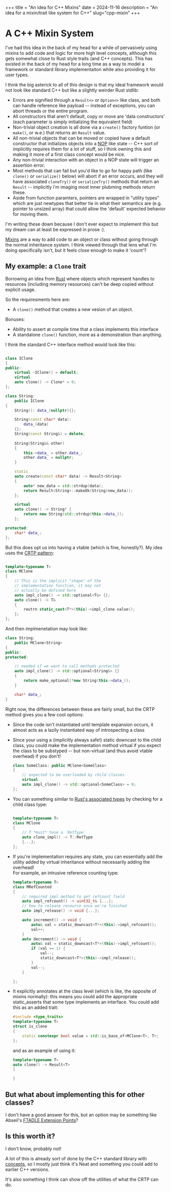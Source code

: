 +++
title = "An idea for C++ Mixins"
date = 2024-11-16
description = "An idea for a mixin/trait like system for C++"
slug="cpp-mixin"
+++

# A C++ Mixin System

I've had this idea in the back of my head for a while of pervasively using mixins to add code and logic for more high level concepts, although this gets somewhat close to Rust style traits (and C++ concepts). This has existed in the back of my head for a long time as a way to model a framework or standard library implementaiton while also providing it for user types.

I think the big asterick to all of this design is that my ideal framework would not look like standard C++ but like a slightly weirder Rust stdlib:

* Errors are signified through a `Result<>` or `Option<>` like class, and both can handle reference like payload -- instead of exceptions, you can abort threads or the entire program.
* All constructors that aren't default, copy or move are 'data constructors' (each parameter is simply initializing the equivalent field)
* Non-trivial object creation is all done via a `create()` factory funtion (or `make()`, or w.e.) that returns an `Result` value.
* All non-trivial objects that can be moved or copied have a default constructor that initializes objects into a [NOP](https://en.wikipedia.org/wiki/Null_object_pattern) like state -- C++ sort of implicitly requires them for a lot of stuff, so I think owning this and making it more of a first class concept would be nice. 
* Any non-trivial interaction with an object in a NOP state will trigger an assertion error.
* Most methods that can fail but you'd like to go for happy path (like `clone()` or `serialize()` below) will abort if an error occurs, and they will have associated `cloneTry()` or `serializeTry()` methods that return an `Result` -- implicitly i'm imaging most inner plubming methods return these.
* Aside from function paramters, pointers are wrapped in "utility types" which are just newtypes that better tie in what their semantics are (e.g. pointer to unsized array) that could allow the 'default' expected behavior for moving them.

I'm writing these down because I don't ever expect to implement this but my dream can at least be expressed in prose \:\).

[Mixins](https://en.wikipedia.org/wiki/Mixin) are a way to add code to an object or class without going through the normal inheritance system. I think viewed through that lens what I'm doing specifically isn't, but it feels close enough to make it 'count'?

## My example: a `Clone` trait

Borrowing an idea from [Rust](https://doc.rust-lang.org/std/clone/trait.Clone.html) where objects which represent handles to resources (including memory resources) can't be deep copied without explicit usage.

So the requiresments here are:

* A `clone()` method that creates a new vesion of an object.

Bonuses:

* Ability to assert at compile time that a class implements this interface 
* A standalone `clone()` function, more as a demonstration than anything.

I think the standard C++ interface method would look like this:

```cpp

class IClone
{
public:
    virtual ~IClone() = default;
    virtual
    auto clone() -> Clone* = 0;
};

class String:
    public IClone
{
    String(): data_(nullptr){};

    String(const char* data):
        data_(data)
    {};
    String(const String&) = delete;
    
    String(String&& other)
    {
        this->data_ = other.data_;
        other.data_ = nullptr;
    }

    static
    auto create(const char* data) -> Result<String>
    {
        auto* new_data = std::strdup(data);
        return Result<String>::makeOk(String(new_data));
    };

    virtual
    auto clone() -> String* {
        return new String(std::strdup(this->data_));
    };

protected:
    char* data_;
};

```

But this does opt us into having a vtable (which is fine, honestly?). My idea uses the [CRTP pattern](https://en.wikipedia.org/wiki/Curiously_recurring_template_pattern):

```cpp

template<typename T>
class MClone
{
    // This is the implicit "shape" of the 
    // implementation function, it may not 
    // actually be defined here
    auto impl_clone() -> std::optional<T&> {};
    auto clone() -> T&
    {
        reutrn static_cast<T*>(this)->impl_clone.value();
    };
};
```

And then implmenetation may look like:

```cpp
class String:
    public MClone<String>
{
public:
protected:

    // needed if we want to call methods protected
    auto impl_clone() -> std::optional<String&> {}
    {
        return make_optional(*new String(this->data_));
    }

    char* data_;
}
```

Right now, the differences between these are fairly small, but the CRTP method gives you a few cool options:

* Since the code isn't instantiated until template expansion occurs, it almost acts as a lazily instantiated way of introspecting a class

* Since your using a (implicitly always safe!) static downcast to the child class, you could make the implementation method virtual if you expect the class to be substyped -- but non-virtual (and thus avoid vtable overhead) if you don't!
    ```cpp
    class SomeClass: public MClone<SomeClass>
    {
        // expected to be overloaded by child classes
        virtual
        auto impl_clone() -> std::optional<SomeClass> = 0;
    };
    ```
* You can something similar to [Rust's associated types](https://doc.rust-lang.org/rust-by-example/generics/assoc_items/types.html) by checking for a child class type:
    ```cpp

    template<typename T>
    class MClone
    {
        // T *must* have a `RetType`
        auto clone_impl() -> T::RetType
        {...};
    };
    ```

* If you're implementation requires any state, you can essentially add the utility added by virtual inheritance without necessarily adding the overhead!  
    For example, an intrusive reference counting type:

    ```cpp
    template<typename T>
    class MRefCounted
    {
        // required impl method to get refcount field
        auto impl_refcount() -> uint32_t& {...};
        // how to release resource once we're finished
        auto impl_release() -> void {...};

        auto increment() -> void {
            auto& val = static_downcast<T*>(this)->impl_refcount();
            val++;
        }
        auto decrement() -> void {
            auto& val = static_downcast<T*>(this)->impl_refcount();
            if (val == 1) {
                val--;
                static_downcast<T*>(this)->impl_release();
            }
            val--;
        }

    };
    ```

* It explicitly annotates at the class level (which is like, the opposite of mixins normally): this means you could add the appropriate static_asserts that some type implements an interface. You could add this as an added trait:
    ```cpp
    #include <type_traits>
    template<typename T>
    struct is_clone
    {
        static constexpr bool value = std::is_base_of<MClone<T>, T>;
    };
    ```

    and as an example of using it:
    ```cpp
    template<typename T>
    auto clone() -> Result<T>
    {

    }
    ```

## But what about implementing this for other classes?

I don't have a good answer for this, but an option may be something like Abseil's [FTADLE Extension Points](https://abseil.io/tips/218)?

## Is this worth it?

I don't know, probably not! 

A lot of this is already sort of done by the C++ standard library with [concepts](https://en.cppreference.com/w/cpp/keyword/concept), so I mostly just think it's Neat and something you could add to earlier C++ versions.

It's also something I think can show off the utilities of what the CRTP can do. 